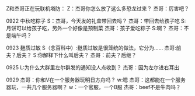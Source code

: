 Z和杰哥正在玩联机塔防：
Z：杰哥你怎么放了这么多恐龙过来？
杰哥：厉害吧？



0922 中秋吃粽子
S：杰哥，今天发的礼盒带回去吗？
杰哥：带回去给孩子吃
S:月饼可以给孩子吃，另外一个好像是预制菜
杰哥：孩子爱吃粽子
S:啊？
杰哥：不是端午吗？


0923  麸质过敏
S（念百科中）:麸质过敏是很笼统的做法，它分为……
杰哥:前夫？后夫？
S:你解释下什么叫后夫？
杰哥：前夫？后继？


0925
L:为什么大群里左尔群发的通知没人点收到？
杰哥：因为左尔进右耳出

0929
杰哥：你和V在一个服务器玩明日方舟吗？
w:嗯
杰哥：这都能在一个服务器玩，一共几个服务器啊？
w：一个官服，一个B服
杰哥：beef不是牛肉吗？  
